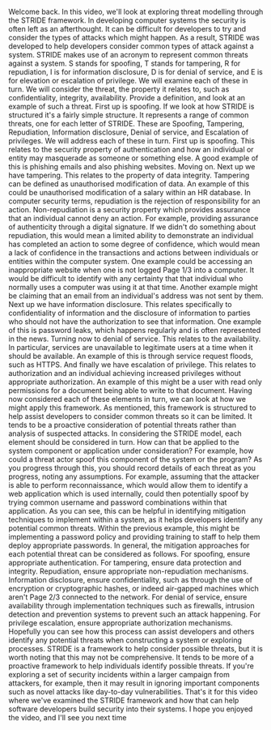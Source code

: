 Welcome back. In this video, we'll look at exploring threat modelling through the STRIDE
framework. In developing computer systems the security is often left as an afterthought. It
can be difficult for developers to try and consider the types of attacks which might happen.
As a result, STRIDE was developed to help developers consider common types of attack
against a system. STRIDE makes use of an acronym to represent common threats against a
system. S stands for spoofing, T stands for tampering, R for repudiation, I is for information
disclosure, D is for denial of service, and E is for elevation or escalation of privilege.
We will examine each of these in turn. We will consider the threat, the property it relates to,
such as confidentiality, integrity, availability. Provide a definition, and look at an example of
such a threat. First up is spoofing. If we look at how STRIDE is structured it's a fairly simple
structure. It represents a range of common threats, one for each letter of STRIDE. These are
Spoofing, Tampering, Repudiation, Information disclosure, Denial of service, and Escalation
of privileges.
We will address each of these in turn. First up is spoofing. This relates to the security
property of authentication and how an individual or entity may masquerade as someone or
something else. A good example of this is phishing emails and also phishing websites.
Moving on. Next up we have tampering. This relates to the property of data integrity.
Tampering can be defined as unauthorised modification of data. An example of this could be
unauthorised modification of a salary within an HR database. In computer security terms,
repudiation is the rejection of responsibility for an action. Non-repudiation is a security
property which provides assurance that an individual cannot deny an action.
For example, providing assurance of authenticity through a digital signature. If we didn't do
something about repudiation, this would mean a limited ability to demonstrate an individual
has completed an action to some degree of confidence, which would mean a lack of
confidence in the transactions and actions between individuals or entities within the computer
system. One example could be accessing an inappropriate website when one is not logged
Page 1/3
into a computer.
It would be difficult to identify with any certainty that that individual who normally uses a
computer was using it at that time. Another example might be claiming that an email from an
individual's address was not sent by them. Next up we have information disclosure.
This relates specifically to confidentiality of information and the disclosure of information to
parties who should not have the authorization to see that information. One example of this is
password leaks, which happens regularly and is often represented in the news. Turning now
to denial of service.
This relates to the availability. In particular, services are unavailable to legitimate users at a
time when it should be available. An example of this is through service request floods, such
as HTTPS. And finally we have escalation of privilege. This relates to authorization and an
individual achieving increased privileges without appropriate authorization. An example of
this might be a user with read only permissions for a document being able to write to that
document. Having now considered each of these elements in turn, we can look at how we
might apply this framework.
As mentioned, this framework is structured to help assist developers to consider common
threats so it can be limited. It tends to be a proactive consideration of potential threats rather
than analysis of suspected attacks. In considering the STRIDE model, each element should
be considered in turn.
How can that be applied to the system component or application under consideration? For
example, how could a threat actor spoof this component of the system or the program? As
you progress through this, you should record details of each threat as you progress, noting
any assumptions. For example, assuming that the attacker is able to perform
reconnaissance, which would allow them to identify a web application which is used
internally, could then potentially spoof by trying common username and password
combinations within that application. As you can see, this can be helpful in identifying
mitigation techniques to implement within a system, as it helps developers identify any
potential common threats.
Within the previous example, this might be implementing a password policy and providing
training to staff to help them deploy appropriate passwords. In general, the mitigation
approaches for each potential threat can be considered as follows. For spoofing, ensure
appropriate authentication.
For tampering, ensure data protection and integrity. Repudiation, ensure appropriate
non-repudiation mechanisms. Information disclosure, ensure confidentiality, such as through
the use of encryption or cryptographic hashes, or indeed air-gapped machines which aren't
Page 2/3
connected to the network. For denial of service, ensure availability through implementation
techniques such as firewalls, intrusion detection and prevention systems to prevent such an
attack happening.
For privilege escalation, ensure appropriate authorization mechanisms. Hopefully you can
see how this process can assist developers and others identify any potential threats when
constructing a system or exploring processes. STRIDE is a framework to help consider
possible threats, but it is worth noting that this may not be comprehensive.
It tends to be more of a proactive framework to help individuals identify possible threats. If
you're exploring a set of security incidents within a larger campaign from attackers, for
example, then it may result in ignoring important components such as novel attacks like
day-to-day vulnerabilities.
That's it for this video where we've examined the STRIDE framework and how that can help
software developers build security into their systems. I hope you enjoyed the video, and I'll
see you next time